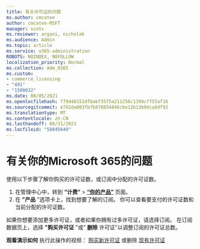 ```yaml
---
title: 有关许可证的问题
ms.author: cmcatee
author: cmcatee-MSFT
manager: scotv
ms.reviewer: argani, nicholak
ms.audience: Admin
ms.topic: article
ms.service: o365-administration
ROBOTS: NOINDEX, NOFOLLOW
localization_priority: Normal
ms.collection: Adm_O365
ms.custom:
- commerce_licensing
- "491"
- "1500032"
ms.date: 08/05/2021
ms.openlocfilehash: f79d40151df6abf35f5a211256c1399cff55af16
ms.sourcegitcommit: e781da003fb7b878854846cbe12b13b9dca8df92
ms.translationtype: MT
ms.contentlocale: zh-CN
ms.lasthandoff: 08/31/2021
ms.locfileid: "58845640"
---
```

# <a name="questions-about-your-microsoft-365-license"></a>有关你的Microsoft 365的问题

使用以下步骤了解你购买的许可证数，或订阅中分配的许可证数。
  
1. 在管理中心中，转到 **“计费”** \> **[“你的产品”](https://go.microsoft.com/fwlink/p/?linkid=842054)** 页面。
2. 在 **"产品** "选项卡上，找到想要了解的订阅。 你可以查看要支付的许可证数和当前分配的许可证数。

如果你想要添加更多许可证，或者如果你拥有过多许可证，请选择订阅。 在订阅数据页上，选择 **"购买许可证** "或" **删除** 许可证"以调整订阅的许可证总数。

**观看演示如何** 执行此操作的视频： [购买新许可证](https://go.microsoft.com/fwlink/p/?linkid=2154857) 或删除 [现有许可证](https://go.microsoft.com/fwlink/p/?linkid=2154938)